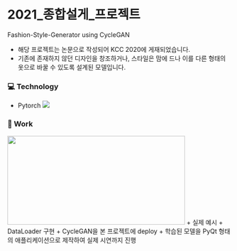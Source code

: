 # 2021_종합설게_프로젝트
Fashion-Style-Generator using CycleGAN

+ 해당 프로젝트는 논문으로 작성되어 KCC 2020에 게재되었습니다.
+ 기존에 존재하지 않던 디자인을 창조하거나, 스타일은 맘에 드나 이를 다른 형태의 옷으로 바꿀 수 있도록 설계된 모델입니다.

### 💻 Technology
+ Pytorch <a href="" target="_blank"><img src="https://img.shields.io/badge/PyTorch-EE4C2C?style=flat-square&logo=PyTorch&logoColor=white"/></a>

### 🔭 Work
<img src="https://github.com/DanielPark827/PyTorch-CycleGAN-master/assets/59303671/f971ee3c-93fc-4e26-9a26-b1e6340564ad.png" width="400" height="200"/>
+ 실제 예시
+ DataLoader 구현
+ CycleGAN을 본 프로젝트에 deploy
+ 학습된 모델을 PyQt 형태의 애플리케이션으로 제작하여 실제 시연까지 진행


